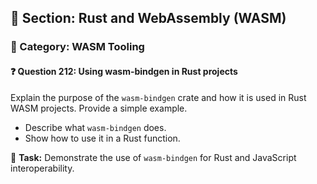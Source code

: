 ## 📘 Section: Rust and WebAssembly (WASM)  
### 🔹 Category: WASM Tooling  
#### ❓ Question 212: Using wasm-bindgen in Rust projects

Explain the purpose of the `wasm-bindgen` crate and how it is used in Rust WASM projects. Provide a simple example.

- Describe what `wasm-bindgen` does.
- Show how to use it in a Rust function.

🔧 **Task:** Demonstrate the use of `wasm-bindgen` for Rust and JavaScript interoperability.
